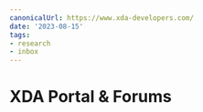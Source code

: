 ```yaml
---
canonicalUrl: https://www.xda-developers.com/
date: '2023-08-15'
tags:
- research
- inbox
---
```


# XDA Portal & Forums
